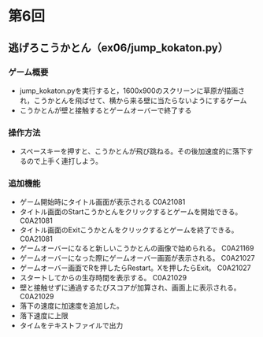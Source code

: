 # 第6回
## 逃げろこうかとん（ex06/jump_kokaton.py）
### ゲーム概要
- jump_kokaton.pyを実行すると，1600x900のスクリーンに草原が描画され，こうかとんを飛ばせて、横から来る壁に当たらないようにするゲーム
- こうかとんが壁と接触するとゲームオーバーで終了する
### 操作方法
- スペースキーを押すと、こうかとんが飛び跳ねる。その後加速度的に落下するので上手く連打しよう。
### 追加機能
- ゲーム開始時にタイトル画面が表示される C0A21081
- タイトル画面のStartこうかとんをクリックするとゲームを開始できる。 C0A21081
- タイトル画面のExitこうかとんをクリックするとゲームを終了できる。 C0A21081
- ゲームオーバーになると新しいこうかとんの画像で始められる。 C0A21169
- ゲームオーバーになった際にゲームオーバー画面が表示される。 C0A21027
- ゲームオーバー画面でRを押したらRestart。Xを押したらExit。 C0A21027
- スタートしてからの生存時間を表示する。 C0A21029
- 壁と接触せずに通過するたびスコアが加算され、画面上に表示される。 C0A21029
- 落下の速度に加速度を追加した。
- 落下速度に上限
- タイムをテキストファイルで出力
